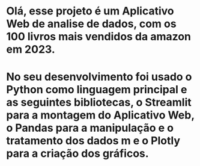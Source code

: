 # Olá, esse projeto é um Aplicativo Web de analise de dados, com os 100 livros mais vendidos da amazon em 2023.
# No seu desenvolvimento foi usado o Python como linguagem principal e as seguintes bibliotecas, o Streamlit para a montagem do Aplicativo Web, o Pandas para a manipulação e o tratamento dos dados m e o Plotly para a criação dos gráficos. 
